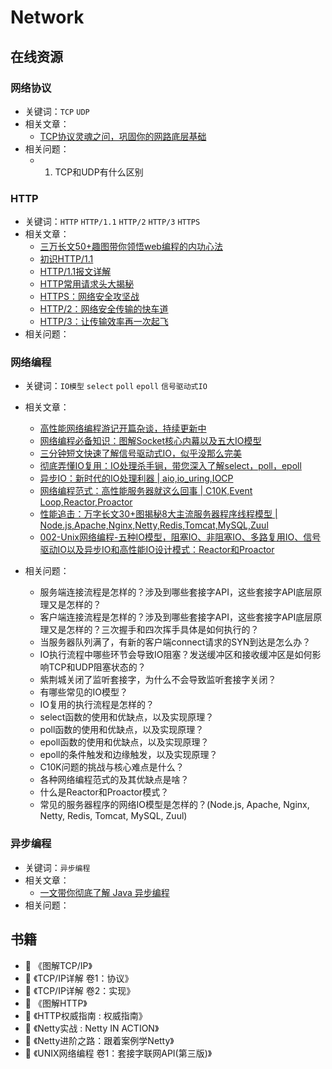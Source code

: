 # Network

## 在线资源

### 网络协议

- 关键词：`TCP` `UDP`
- 相关文章：
  - [TCP协议灵魂之问，巩固你的网路底层基础](https://juejin.im/post/5e527c58e51d4526c654bf41)
- 相关问题：
  - 1. TCP和UDP有什么区别

### HTTP

- 关键词：`HTTP` `HTTP/1.1` `HTTP/2` `HTTP/3` `HTTPS`
- 相关文章：
  - [三万长文50+趣图带你领悟web编程的内功心法](https://www.itzhai.com/articles/comprehend-the-underlying-principles-of-web-programming.html)
  - [初识HTTP/1.1](https://www.itzhai.com/articles/getting-to-know-http-1-1.html)
  - [HTTP/1.1报文详解](https://www.itzhai.com/articles/detailed-explanation-of-http-1-1-messages.html)
  - [HTTP常用请求头大揭秘](https://www.itzhai.com/articles/secrets-of-http-common-request-headers.html)
  - [HTTPS：网络安全攻坚战](https://www.itzhai.com/articles/https-the-battle-for-network-security.html)
  - [HTTP/2：网络安全传输的快车道](https://www.itzhai.com/articles/http2-the-fast-lane-of-network-security-transmission.html)
  - [HTTP/3：让传输效率再一次起飞](https://www.itzhai.com/articles/HTTP3-let-the-transmission-efficiency-take-off-again.html)
- 相关问题：

### 网络编程

- 关键词：`IO模型` `select` `poll` `epoll` `信号驱动式IO`
- 相关文章：
  - [高性能网络编程游记开篇杂谈，持续更新中](https://www.itzhai.com/articles/the-beginning-of-high-performance-network-programming-travel-notes.html)
  - [网络编程必备知识：图解Socket核心内幕以及五大IO模型](https://www.itzhai.com/articles/necessary-knowledge-of-network-programming-graphic-socket-core-insider-and-five-io-models.html)
  - [三分钟短文快速了解信号驱动式IO，似乎没那么完美](https://www.itzhai.com/articles/it-seems-not-so-perfect-signal-driven-io.html)
  - [彻底弄懂IO复用：IO处理杀手锏，带您深入了解select，poll，epoll](https://www.itzhai.com/articles/thoroughly-understand-io-reuse-take-you-in-depth-understanding-of-select-poll-epoll.html)
  - [异步IO：新时代的IO处理利器 | aio,io_uring,IOCP](https://www.itzhai.com/articles/asynchronous-programming-a-new-era-of-io-processing-weapon.html)
  - [网络编程范式：高性能服务器就这么回事 | C10K,Event Loop,Reactor,Proactor](https://www.itzhai.com/articles/high-performance-network-programming-paradigm.html)
  - [性能追击：万字长文30+图揭秘8大主流服务器程序线程模型 | Node.js,Apache,Nginx,Netty,Redis,Tomcat,MySQL,Zuul](https://www.itzhai.com/articles/decrypt-the-threading-model-of-common-server-programs.html)
  - [002-Unix网络编程-五种IO模型，阻塞IO、非阻塞IO、多路复用IO、信号驱动IO以及异步IO和高性能IO设计模式：Reactor和Proactor](https://www.cnblogs.com/bjlhx/p/12620074.html)
  
- 相关问题：
  - 服务端连接流程是怎样的？涉及到哪些套接字API，这些套接字API底层原理又是怎样的？
  - 客户端连接流程是怎样的？涉及到哪些套接字API，这些套接字API底层原理又是怎样的？三次握手和四次挥手具体是如何执行的？
  - 当服务器队列满了，有新的客户端connect请求的SYN到达是怎么办？
  - IO执行流程中哪些环节会导致IO阻塞？发送缓冲区和接收缓冲区是如何影响TCP和UDP阻塞状态的？
  - 紫荆城关闭了监听套接字，为什么不会导致监听套接字关闭？
  - 有哪些常见的IO模型？
  - IO复用的执行流程是怎样的？
  - select函数的使用和优缺点，以及实现原理？
  - poll函数的使用和优缺点，以及实现原理？
  - epoll函数的使用和优缺点，以及实现原理？
  - epoll的条件触发和边缘触发，以及实现原理？
  - C10K问题的挑战与核心难点是什么？
  - 各种网络编程范式的及其优缺点是啥？
  - 什么是Reactor和Proactor模式？
  - 常见的服务器程序的网络IO模型是怎样的？(Node.js, Apache, Nginx, Netty, Redis, Tomcat, MySQL, Zuul)

### 异步编程

- 关键词：`异步编程`
- 相关文章：
  - [一文带你彻底了解 Java 异步编程](https://xie.infoq.cn/article/37052813d58d4a3a41714c1d0)
- 相关问题：

## 书籍

* :book: 《图解TCP/IP》
* :book: 《TCP/IP详解 卷1：协议》
* :book: 《TCP/IP详解 卷2：实现》
* :book: 《图解HTTP》
* :book: 《HTTP权威指南 : 权威指南》
* :book: 《Netty实战 : Netty IN ACTION》
* :book: 《Netty进阶之路：跟着案例学Netty》
* :book: 《UNIX网络编程 卷1：套接字联网API(第三版)》
